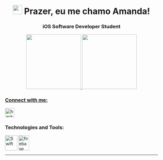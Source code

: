 <h1 align="center"><img src="https://logodownload.org/wp-content/uploads/2013/12/apple-logo-1.png" width="30" /> Prazer, eu me chamo Amanda!</h1>
<h3 align="center"> iOS Software Developer Student</h3>



<div align="center">
  <a href="https://github.com/hackamanda">
  <img height="180em" src="https://github-readme-stats.vercel.app/api?username=hackamanda&show_icons=true&theme=dracula&include_all_commits=true&count_private=true"/>
  <img height="180em" src="https://github-readme-stats.vercel.app/api/top-langs/?username=hackamanda&layout=compact&langs_count=7&theme=dracula"/>
</div>

  
  <h3 align="left">Connect with me:</h3>
<p style="text-align:left">
<a href="https://www.linkedin.com/in/hackamanda/" target="blank"><img align="center" src="https://velanovascular.com/wp-content/uploads/2020/06/LinkedIn.png" alt="hackamanda" height="30" width="30" /></a>
</p>

<h3 align="left">Technologies and Tools:</h3>
<p style="text-align:left">
  
            
<a href="https://swift.com/" target="blank"><img align="center" src="https://icongr.am/devicon/swift-original.svg?size=128&color=currentColor" alt="Swift" height="50" width="40" /></a>
<a href="https://firebase.google.com/" target="blank"><img align="center" src="https://firebase.google.com/downloads/brand-guidelines/PNG/logo-vertical.png?hl=pt-br" alt="firebase" height="50" width="35" /></a>

</p>
<hr></hr>
